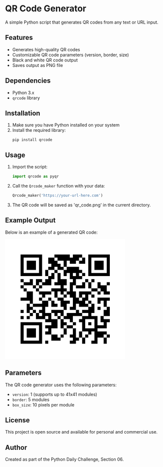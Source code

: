 # QR Code Generator

A simple Python script that generates QR codes from any text or URL input.

## Features

- Generates high-quality QR codes
- Customizable QR code parameters (version, border, size)
- Black and white QR code output
- Saves output as PNG file

## Dependencies

- Python 3.x
- `qrcode` library

## Installation

1. Make sure you have Python installed on your system
2. Install the required library:
   ```
   pip install qrcode
   ```

## Usage

1. Import the script:
   ```python
   import qrcode as pyqr
   ```

2. Call the `Qrcode_maker` function with your data:
   ```python
   Qrcode_maker('https://your-url-here.com')
   ```

3. The QR code will be saved as 'qr_code.png' in the current directory.

## Example Output

Below is an example of a generated QR code:

![QR Code Example](qr_code.png)

## Parameters

The QR code generator uses the following parameters:
- `version`: 1 (supports up to 41x41 modules)
- `border`: 5 modules
- `box_size`: 10 pixels per module

## License

This project is open source and available for personal and commercial use.

## Author

Created as part of the Python Daily Challenge, Section 06.